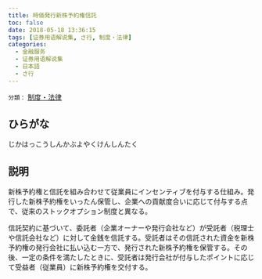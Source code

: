 ```yaml
---
title: 時価発行新株予約権信託
toc: false
date: 2018-05-18 13:36:15
tags: [证券用语解说集, さ行, 制度・法律]
categories:
  - 金融服务
  - 证券用语解说集
  - 日本語
  - さ行
---
```


`分類：` [制度・法律](/tags/制度・法律/)

## ひらがな

じかはっこうしんかぶよやくけんしんたく

## 説明

新株予約権と信託を組み合わせて従業員にインセンティブを付与する仕組み。発行した新株予約権をいったん保管し、企業への貢献度合いに応じて付与する点で、従来のストックオプション制度と異なる。

信託契約に基づいて、委託者（企業オーナーや発行会社など）が受託者（税理士や信託会社など）に対して金銭を信託する。受託者はその信託された資金を新株予約権の発行会社に払い込む一方で、発行された新株予約権を保管する。その後、一定の条件を満たしたときに、受託者は発行会社が付与したポイントに応じて受益者（従業員）に新株予約権を交付する。
